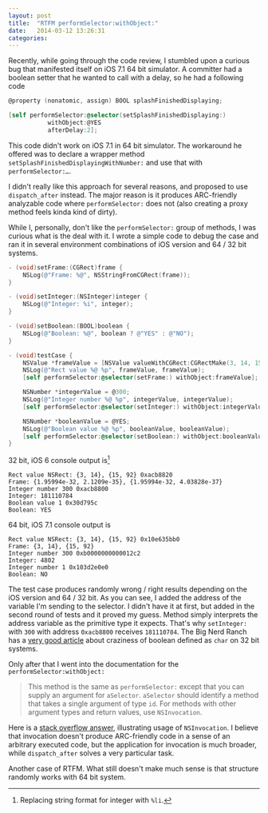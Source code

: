 ```yaml
---
layout: post
title:  "RTFM performSelector:withObject:"
date:   2014-03-12 13:26:31
categories:
---
```


Recently, while going through the code review, I stumbled upon a curious bug that manifested itself on iOS 7.1 64 bit simulator. A committer had a boolean setter that he wanted to call with a delay, so he had a following code

```objective-c
@property (nonatomic, assign) BOOL splashFinishedDisplaying;

[self performSelector:@selector(setSplashFinishedDisplaying:)
           withObject:@YES
           afterDelay:2];

```

This code didn't work on iOS 7.1 in 64 bit simulator. The workaround he offered was to declare a wrapper method `setSplashFinishedDisplayingWithNumber:` and use that with `performSelector:…`.

I didn't really like this approach for several reasons, and proposed to use `dispatch_after` instead. The major reason is it produces ARC-friendly analyzable code where `performSelector:` does not (also creating a proxy method feels kinda kind of dirty).

While I, personally, don't like the `performSelector:` group of methods, I was curious what is the deal with it. I wrote a simple code to debug the case and ran it in several environment combinations of iOS version and 64 / 32 bit systems.

```objective-c
- (void)setFrame:(CGRect)frame {
    NSLog(@"Frame: %@", NSStringFromCGRect(frame));
}

- (void)setInteger:(NSInteger)integer {
    NSLog(@"Integer: %i", integer);
}

- (void)setBoolean:(BOOL)boolean {
    NSLog(@"Boolean: %@", boolean ? @"YES" : @"NO");
}

- (void)testCase {
    NSValue *frameValue = [NSValue valueWithCGRect:CGRectMake(3, 14, 15, 92)];
    NSLog(@"Rect value %@ %p", frameValue, frameValue);
    [self performSelector:@selector(setFrame:) withObject:frameValue];

    NSNumber *integerValue = @300;
    NSLog(@"Integer number %@ %p", integerValue, integerValue);
    [self performSelector:@selector(setInteger:) withObject:integerValue];

    NSNumber *booleanValue = @YES;
    NSLog(@"Boolean value %@ %p", booleanValue, booleanValue);
    [self performSelector:@selector(setBoolean:) withObject:booleanValue];
}
```

32 bit, iOS 6 console output is[^64bit-integer]

```
Rect value NSRect: {3, 14}, {15, 92} 0xacb8820
Frame: {1.95994e-32, 2.1209e-35}, {1.95994e-32, 4.03828e-37}
Integer number 300 0xacb8800
Integer: 181110784
Boolean value 1 0x30d795c
Boolean: YES
```

64 bit, iOS 7.1 console output is

```
Rect value NSRect: {3, 14}, {15, 92} 0x10e635bb0
Frame: {3, 14}, {15, 92}
Integer number 300 0xb0000000000012c2
Integer: 4802
Integer number 1 0x103d2e0e0
Boolean: NO
```

The test case produces randomly wrong / right results depending on the iOS version and 64 / 32 bit. As you can see, I added the address of the variable I'm sending to the selector. I didn't have it at first, but added in the second round of tests and it proved my guess. Method simply interprets the address variable as the primitive type it expects. That's why `setInteger:` with `300` with address `0xacb8800` receives `181110784`. The Big Nerd Ranch has a [very good article](blog.bignerdranch.com/564-bools-sharp-corners/) about craziness of boolean defined as `char` on 32 bit systems.

Only after that I went into the documentation for the `performSelector:withObject:`

> This method is the same as `performSelector:` except that you can supply an argument for `aSelector`. `aSelector` should identify a method that takes a single argument of type `id`. For methods with other argument types and return values, use `NSInvocation`.

Here is a [stack overflow answer](http://stackoverflow.com/questions/904515/how-to-use-performselectorwithobjectafterdelay-with-primitive-types-in-cocoa/1735045#1735045), illustrating usage of `NSInvocation`. I believe that invocation doesn't produce ARC-friendly code in a sense of an arbitrary executed code, but the application for invocation is much broader, while `dispatch_after` solves a very particular task.

Another case of RTFM. What still doesn't make much sense is that structure randomly works with 64 bit system.

[^64bit-integer]: Replacing string format for integer with `%li`.
